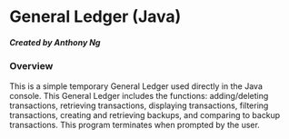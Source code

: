 # General Ledger (Java)
##### Created by Anthony Ng
### Overview

This is a simple temporary General Ledger used directly in the Java console. This General Ledger includes the functions: adding/deleting transactions, retrieving transactions, displaying transactions, filtering transactions, creating and retrieving backups, and comparing to backup transactions. This program terminates when prompted by the user.